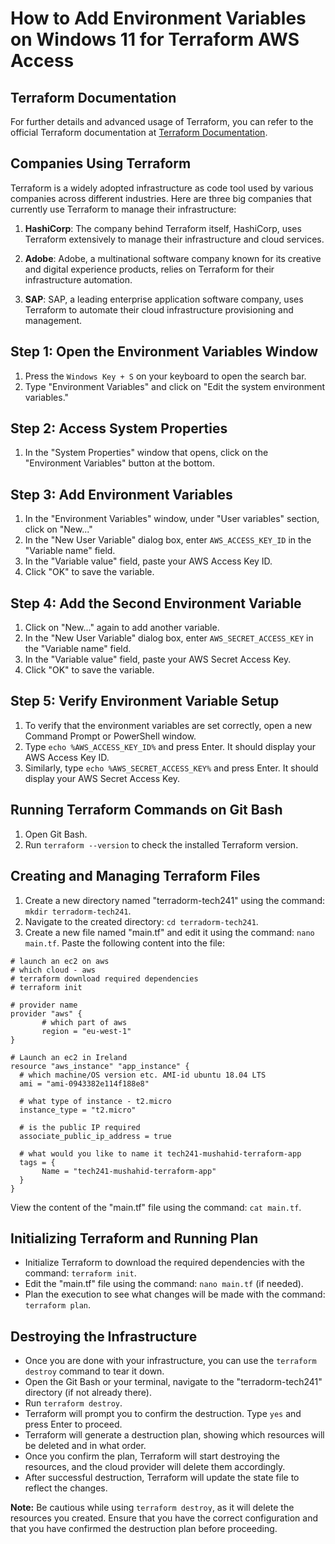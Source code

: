 # How to Add Environment Variables on Windows 11 for Terraform AWS Access

## Terraform Documentation
For further details and advanced usage of Terraform, you can refer to the official Terraform documentation at [Terraform Documentation](https://www.terraform.io/docs/index.html).

## Companies Using Terraform
Terraform is a widely adopted infrastructure as code tool used by various companies across different industries. Here are three big companies that currently use Terraform to manage their infrastructure:

1. **HashiCorp**: The company behind Terraform itself, HashiCorp, uses Terraform extensively to manage their infrastructure and cloud services.

2. **Adobe**: Adobe, a multinational software company known for its creative and digital experience products, relies on Terraform for their infrastructure automation.

3. **SAP**: SAP, a leading enterprise application software company, uses Terraform to automate their cloud infrastructure provisioning and management.

## Step 1: Open the Environment Variables Window
1. Press the `Windows Key + S` on your keyboard to open the search bar.
2. Type "Environment Variables" and click on "Edit the system environment variables."

## Step 2: Access System Properties
1. In the "System Properties" window that opens, click on the "Environment Variables" button at the bottom.

## Step 3: Add Environment Variables
1. In the "Environment Variables" window, under "User variables" section, click on "New..."
2. In the "New User Variable" dialog box, enter `AWS_ACCESS_KEY_ID` in the "Variable name" field.
3. In the "Variable value" field, paste your AWS Access Key ID.
4. Click "OK" to save the variable.

## Step 4: Add the Second Environment Variable
1. Click on "New..." again to add another variable.
2. In the "New User Variable" dialog box, enter `AWS_SECRET_ACCESS_KEY` in the "Variable name" field.
3. In the "Variable value" field, paste your AWS Secret Access Key.
4. Click "OK" to save the variable.

## Step 5: Verify Environment Variable Setup
1. To verify that the environment variables are set correctly, open a new Command Prompt or PowerShell window.
2. Type `echo %AWS_ACCESS_KEY_ID%` and press Enter. It should display your AWS Access Key ID.
3. Similarly, type `echo %AWS_SECRET_ACCESS_KEY%` and press Enter. It should display your AWS Secret Access Key.

## Running Terraform Commands on Git Bash
1. Open Git Bash.
2. Run `terraform --version` to check the installed Terraform version.

## Creating and Managing Terraform Files
1. Create a new directory named "terradorm-tech241" using the command: `mkdir terradorm-tech241`.
2. Navigate to the created directory: `cd terradorm-tech241`.
3. Create a new file named "main.tf" and edit it using the command: `nano main.tf`. Paste the following content into the file:

```hcl
# launch an ec2 on aws
# which cloud - aws
# terraform download required dependencies
# terraform init

# provider name
provider "aws" {
       # which part of aws
       region = "eu-west-1"
}

# Launch an ec2 in Ireland
resource "aws_instance" "app_instance" {
  # which machine/OS version etc. AMI-id ubuntu 18.04 LTS
  ami = "ami-0943382e114f188e8"

  # what type of instance - t2.micro
  instance_type = "t2.micro"

  # is the public IP required
  associate_public_ip_address = true

  # what would you like to name it tech241-mushahid-terraform-app
  tags = {
       Name = "tech241-mushahid-terraform-app"
  }
}
```
View the content of the "main.tf" file using the command: `cat main.tf`.

## Initializing Terraform and Running Plan

- Initialize Terraform to download the required dependencies with the command: `terraform init`.
- Edit the "main.tf" file using the command: `nano main.tf` (if needed).
- Plan the execution to see what changes will be made with the command: `terraform plan`.

## Destroying the Infrastructure

- Once you are done with your infrastructure, you can use the `terraform destroy` command to tear it down.
- Open the Git Bash or your terminal, navigate to the "terradorm-tech241" directory (if not already there).
- Run `terraform destroy`.
- Terraform will prompt you to confirm the destruction. Type `yes` and press Enter to proceed.
- Terraform will generate a destruction plan, showing which resources will be deleted and in what order.
- Once you confirm the plan, Terraform will start destroying the resources, and the cloud provider will delete them accordingly.
- After successful destruction, Terraform will update the state file to reflect the changes.

**Note:** Be cautious while using `terraform destroy`, as it will delete the resources you created. Ensure that you have the correct configuration and that you have confirmed the destruction plan before proceeding.
